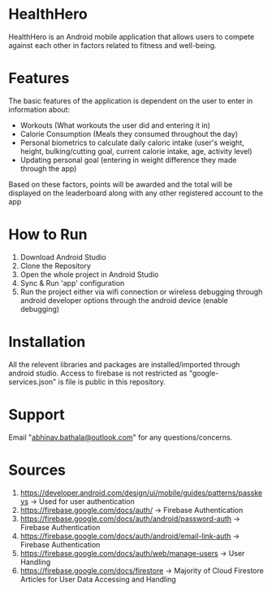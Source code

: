 # HealthHero 

HealthHero is an Android mobile application that allows users to compete against each other in factors related to fitness and well-being.

# Features

The basic features of the application is dependent on the user to enter in information about: 
- Workouts (What workouts the user did and entering it in)
- Calorie Consumption (Meals they consumed throughout the day)
- Personal biometrics to calculate daily caloric intake (user's weight, height, bulking/cutting goal, current calorie intake, age, activity level)
- Updating personal goal (entering in weight difference they made through the app)

Based on these factors, points will be awarded and the total will be displayed on the leaderboard along with any other registered account to the app 

# How to Run

1. Download Android Studio
2. Clone the Repository
3. Open the whole project in Android Studio
4. Sync & Run 'app' configuration
5. Run the project either via wifi connection or wireless debugging through android developer options through the android device (enable debugging)

# Installation  

All the relevent libraries and packages are installed/imported through android studio. 
Access to firebase is not restricted as "google-services.json" is file is public in this repository.

# Support 

Email "abhinav.bathala@outlook.com" for any questions/concerns.

# Sources

1. https://developer.android.com/design/ui/mobile/guides/patterns/passkeys -> Used for user authentication
2. https://firebase.google.com/docs/auth/ -> Firebase Authentication
3. https://firebase.google.com/docs/auth/android/password-auth -> Firebase Authentication
4. https://firebase.google.com/docs/auth/android/email-link-auth -> Firebase Authentication
5. https://firebase.google.com/docs/auth/web/manage-users -> User Handling
6. https://firebase.google.com/docs/firestore -> Majority of Cloud Firestore Articles for User Data Accessing and Handling

  
